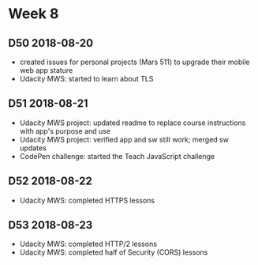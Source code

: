 # Week 8

## D50 2018-08-20

- created issues for personal projects (Mars 511) to upgrade their mobile web app stature
- Udacity MWS: started to learn about TLS

## D51 2018-08-21

- Udacity MWS project: updated readme to replace course instructions with app's purpose and use
- Udacity MWS project: verified app and sw still work; merged sw updates
- CodePen challenge: started the Teach JavaScript challenge

## D52 2018-08-22

- Udacity MWS: completed HTTPS lessons

## D53 2018-08-23

- Udacity MWS: completed HTTP/2 lessons
- Udacity MWS: completed half of Security (CORS) lessons
